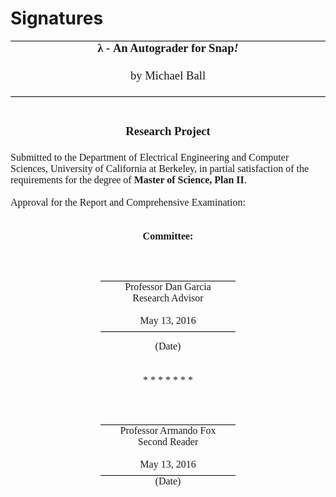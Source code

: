 # Signatures


<style>
 /* Style Definitions */
p.MsoNormal, li.MsoNormal, div.MsoNormal
    {mso-style-unhide:no;
    mso-style-qformat:yes;
    mso-style-parent:"";
    margin:0in;
    margin-bottom:.0001pt;
    font-size:12.0pt;
    mso-bidi-font-size:10.0pt;
    font-family:Times;
    mso-fareast-font-family:"Times New Roman";
    mso-bidi-font-family:"Times New Roman";
}
p.MsoHeader, li.MsoHeader, div.MsoHeader
    {mso-style-noshow:yes;
    mso-style-unhide:no;
    margin:0in;
    margin-bottom:.0001pt;
    mso-pagination:widow-orphan;
    tab-stops:center 3.0in right 6.0in;
    font-size:12.0pt;
    mso-bidi-font-size:10.0pt;
    font-family:Times;
    mso-fareast-font-family:"Times New Roman";
    mso-bidi-font-family:"Times New Roman";
    mso-fareast-language:ZH-CN;}
p.MsoFooter, li.MsoFooter, div.MsoFooter
    {mso-style-noshow:yes;
    mso-style-unhide:no;
    margin:0in;
    margin-bottom:.0001pt;
    mso-pagination:widow-orphan;
    tab-stops:center 3.0in right 6.0in;
    font-size:12.0pt;
    mso-bidi-font-size:10.0pt;
    font-family:Times;
    mso-fareast-font-family:"Times New Roman";
    mso-bidi-font-family:"Times New Roman";
    mso-fareast-language:ZH-CN;}
p.MsoTitle, li.MsoTitle, div.MsoTitle
    {mso-style-unhide:no;
    mso-style-qformat:yes;
    margin:0in;
    margin-bottom:.0001pt;
    text-align:center;
    mso-pagination:widow-orphan;
    font-size:14.0pt;
    mso-bidi-font-size:10.0pt;
    font-family:Times;
    mso-fareast-font-family:"Times New Roman";
    mso-bidi-font-family:"Times New Roman";
    mso-fareast-language:ZH-CN;
    font-weight:bold;
    mso-bidi-font-weight:normal;}
p.Author, li.Author, div.Author
    {mso-style-name:Author;
    mso-style-unhide:no;
    margin:0in;
    margin-bottom:.0001pt;
    text-align:center;
    mso-pagination:widow-orphan;
    font-size:14.0pt;
    mso-bidi-font-size:10.0pt;
    font-family:Times;
    mso-fareast-font-family:"Times New Roman";
    mso-bidi-font-family:"Times New Roman";
    mso-fareast-language:ZH-CN;}
span.SpellE
    {mso-style-name:"";
    mso-spl-e:yes;}
.MsoChpDefault
    {mso-style-type:export-only;
    mso-default-props:yes;
    font-size:10.0pt;
    mso-ansi-font-size:10.0pt;
    mso-bidi-font-size:10.0pt;
    font-family:"New York","serif";
    mso-ascii-font-family:"New York";
    mso-hansi-font-family:"New York";
    mso-fareast-language:ZH-CN;}
</style>


<div class=WordSection1>

<div style='mso-element:para-border-div;border:none;border-top:solid windowtext 1.0pt;
mso-border-top-alt:solid windowtext .75pt;padding:0in 0in 0in 0in'>
</div>


<p class="MsoTitle normal">λ - An Autograder for Snap<i style='mso-bidi-font-style:normal'>!</i></p>

<p class=Author><b style='mso-bidi-font-weight:normal'><o:p>&nbsp;</o:p></b></p>

<p class=Author>by Michael Ball</p>

<div style='mso-element:para-border-div;border:none;border-bottom:solid windowtext 1.0pt;
mso-border-bottom-alt:solid windowtext .75pt;padding:0in 0in 0in 0in'>

<p class=MsoTitle style='border:none;mso-border-bottom-alt:solid windowtext .75pt;
padding:0in;mso-padding-alt:0in 0in 0in 0in'><o:p>&nbsp;</o:p></p>

</div>

<p class=MsoTitle><o:p>&nbsp;</o:p></p>

<p class=MsoTitle><o:p>&nbsp;</o:p></p>

<p class=MsoTitle>Research Project</p>

<p class=MsoTitle><o:p>&nbsp;</o:p></p>

<p class=MsoNormal>Submitted to the Department of Electrical Engineering and
Computer Sciences, University of California at Berkeley, in partial
satisfaction of the requirements for the degree of <b style='mso-bidi-font-weight:
normal'>Master of Science, Plan II</b>.</p>

<p class=MsoNormal><o:p>&nbsp;</o:p></p>

<p class=MsoNormal>Approval for the Report and Comprehensive Examination:</p>

<p class=MsoNormal><o:p>&nbsp;</o:p></p>

<p class=MsoNormal><o:p>&nbsp;</o:p></p>

<p class=MsoNormal align=center style='margin-top:0in;margin-right:1.5in;
margin-bottom:0in;margin-left:1.5in;margin-bottom:.0001pt;text-align:center'><b
style='mso-bidi-font-weight:normal'>Committee:<o:p></o:p></b></p>

<p class=MsoNormal align=center style='margin-top:0in;margin-right:1.5in;
margin-bottom:0in;margin-left:1.5in;margin-bottom:.0001pt;text-align:center'><o:p>&nbsp;</o:p></p>

<p class=MsoNormal align=center style='margin-top:0in;margin-right:1.5in;
margin-bottom:0in;margin-left:1.5in;margin-bottom:.0001pt;text-align:center'><o:p>&nbsp;</o:p></p>

<div style='mso-element:para-border-div;border:none;border-bottom:solid windowtext 1.0pt;
mso-border-bottom-alt:solid windowtext .75pt;padding:0in 0in 0in 0in;
margin-left:1.5in;margin-right:1.5in'>

<p class=MsoNormal align=center style='margin-bottom:6.0pt;text-align:center;
border:none;mso-border-bottom-alt:solid windowtext .75pt;padding:0in;
mso-padding-alt:0in 0in 0in 0in'><o:p>&nbsp;</o:p></p>

</div>

<p class=MsoNormal align=center style='margin-top:0in;margin-right:1.5in;
margin-bottom:0in;margin-left:1.5in;margin-bottom:.0001pt;text-align:center'>Professor
Dan Garcia</p>

<p class=MsoNormal align=center style='margin-top:0in;margin-right:1.5in;
margin-bottom:0in;margin-left:1.5in;margin-bottom:.0001pt;text-align:center'>Research
Advisor</p>

<p class=MsoNormal align=center style='margin-top:0in;margin-right:1.5in;
margin-bottom:0in;margin-left:1.5in;margin-bottom:.0001pt;text-align:center'><o:p>&nbsp;</o:p></p>

<div style='mso-element:para-border-div;border:none;border-bottom:solid windowtext 1.0pt;
mso-border-bottom-alt:solid windowtext .75pt;padding:0in 0in 0in 0in;
margin-left:1.5in;margin-right:1.5in'>

<p class=MsoNormal align=center style='margin-bottom:6.0pt;text-align:center;
border:none;mso-border-bottom-alt:solid windowtext .75pt;padding:0in;
mso-padding-alt:0in 0in 0in 0in'><a name="OLE_LINK2"></a><a name="OLE_LINK1"><span
style='mso-bookmark:OLE_LINK2'>May 13, 2016</span></a></p>

</div>

<span style='mso-bookmark:OLE_LINK2'></span><span style='mso-bookmark:OLE_LINK1'></span>

<p class=MsoNormal align=center style='margin-top:0in;margin-right:1.5in;
margin-bottom:0in;margin-left:1.5in;margin-bottom:.0001pt;text-align:center'>(Date)</p>

<p class=MsoNormal align=center style='margin-top:0in;margin-right:1.5in;
margin-bottom:0in;margin-left:1.5in;margin-bottom:.0001pt;text-align:center'><o:p>&nbsp;</o:p></p>

<p class=MsoNormal style='margin-right:1.5in'><o:p>&nbsp;</o:p></p>

<p class=MsoNormal align=center style='margin-top:0in;margin-right:1.5in;
margin-bottom:0in;margin-left:1.5in;margin-bottom:.0001pt;text-align:center'>*
* * * * * *</p>

<p class=MsoNormal align=center style='margin-top:0in;margin-right:1.5in;
margin-bottom:0in;margin-left:1.5in;margin-bottom:.0001pt;text-align:center'><o:p>&nbsp;</o:p></p>

<p class=MsoNormal align=center style='margin-top:0in;margin-right:1.5in;
margin-bottom:0in;margin-left:1.5in;margin-bottom:.0001pt;text-align:center'><o:p>&nbsp;</o:p></p>

<div style='mso-element:para-border-div;border:none;border-bottom:solid windowtext 1.0pt;
mso-border-bottom-alt:solid windowtext .75pt;padding:0in 0in 0in 0in;
margin-left:1.5in;margin-right:1.5in'>

<p class=MsoNormal align=center style='margin-bottom:6.0pt;text-align:center;
border:none;mso-border-bottom-alt:solid windowtext .75pt;padding:0in;
mso-padding-alt:0in 0in 0in 0in'><o:p>&nbsp;</o:p></p>

</div>

<p class=MsoNormal align=center style='margin-top:0in;margin-right:1.5in;
margin-bottom:0in;margin-left:1.5in;margin-bottom:.0001pt;text-align:center'>Professor Armando Fox</p>

<p class=MsoNormal align=center style='margin-top:0in;margin-right:1.5in;
margin-bottom:0in;margin-left:1.5in;margin-bottom:.0001pt;text-align:center'>Second
Reader</p>

<p class=MsoNormal align=center style='margin-top:0in;margin-right:1.5in;
margin-bottom:0in;margin-left:1.5in;margin-bottom:.0001pt;text-align:center'><o:p>&nbsp;</o:p></p>

<div style='mso-element:para-border-div;border:none;border-bottom:solid windowtext 1.0pt;
mso-border-bottom-alt:solid windowtext .75pt;padding:0in 0in 0in 0in;
margin-left:1.5in;margin-right:1.5in'>

<p class="MsoNormal" align=center style='margin-bottom:6.0pt;text-align:center;
border:none;mso-border-bottom-alt:solid windowtext .75pt;padding:0in;
mso-padding-alt:0in 0in 0in 0in'>May 13, 2016</p>

</div>

<p class=MsoNormal align=center style='margin-top:0in;margin-right:1.5in;
margin-bottom:0in;margin-left:1.5in;margin-bottom:.0001pt;text-align:center'>(Date)</p>

</div>

